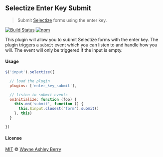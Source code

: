 ## Selectize Enter Key Submit

> Submit [Selectize](https://github.com/brianreavis/selectize.js) forms using the enter key.

[![Build Status](https://img.shields.io/travis/wayneashleyberry/selectize-enter-key-submit/master.svg?style=flat)](https://travis-ci.org/wayneashleyberry/selectize-enter-key-submit)
[![npm](http://img.shields.io/npm/v/selectize-enter-key-submit.svg?style=flat)](https://www.npmjs.com/package/selectize-enter-key-submit)

This plugin will allow you to submit Selectize forms with the enter key.  The
plugin triggers a `submit` event which you can listen to and handle how you
will. The event will only be triggered if the input is empty.

#### Usage

```js
$('input').selectize({

  // load the plugin
  plugins: ['enter_key_submit'],

  // listen to submit events
  onInitialize: function (foo) {
    this.on('submit', function () {
      this.$input.closest('form').submit()
    }, this)
  }

})
```

#### License

[MIT](http://opensource.org/licenses/MIT) © [Wayne Ashley
Berry](http://www.wayneashleyberry.com)
